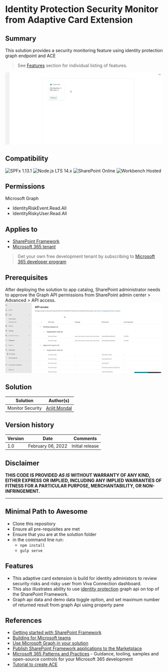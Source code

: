 # Identity Protection Security Monitor from Adaptive Card Extension


## Summary

This solution provides a security monitoring feature using identity protection graph endpoint and ACE 

>See [Features](#Features) section for individual listing of features.

![Identity Protection Security Monitor](./assets/demo.gif)

## Compatibility

![SPFx 1.13.1](https://img.shields.io/badge/SPFx-1.13.1-green.svg) 
![Node.js LTS 14.x](https://img.shields.io/badge/Node.js-LTS%2014.x-green.svg) 
![SharePoint Online](https://img.shields.io/badge/SharePoint-Online-yellow.svg) 
![Workbench Hosted](https://img.shields.io/badge/Workbench-Hosted-green.svg)

## Permissions

Microsoft Graph

- IdentityRiskEvent.Read.All
- IdentityRiskyUser.Read.All

## Applies to

* [SharePoint Framework](https://docs.microsoft.com/sharepoint/dev/spfx/sharepoint-framework-overview)
* [Microsoft 365 tenant](https://docs.microsoft.com/sharepoint/dev/spfx/set-up-your-development-environment)

> Get your own free development tenant by subscribing to [Microsoft 365 developer program](http://aka.ms/o365devprogram)
## Prerequisites

After deploying the solution to app catalog, SharePoint administrator needs to approve the Graph API permissions from SharePoint admin center > Advanced > API access.
![Permissions](assets/Permissions.gif)


## Solution

Solution|Author(s)
--------|---------
Monitor Security | [Arijit Mondal](https://www.linkedin.com/in/arijit-cloud/)

## Version history

Version|Date|Comments
-------|----|--------
1.0|February 06, 2022|Initial release

## Disclaimer

**THIS CODE IS PROVIDED *AS IS* WITHOUT WARRANTY OF ANY KIND, EITHER EXPRESS OR IMPLIED, INCLUDING ANY IMPLIED WARRANTIES OF FITNESS FOR A PARTICULAR PURPOSE, MERCHANTABILITY, OR NON-INFRINGEMENT.**

---

## Minimal Path to Awesome

* Clone this repository
* Ensure all pre-requisites are met
* Ensure that you are at the solution folder
* in the command line run:
  * `npm install`
  * `gulp serve`

## Features

* This adaptive card extension is build for identity administors to review security risks and risky user from Viva Connection dashboard. 
* This also illustrates ability to use [identity protection](https://docs.microsoft.com/en-us/graph/api/resources/identityprotection-overview) graph api on top of the SharePoint Framework.
* Graph api data and demo data toggle option, and set maximum number of returned result from graph Api using property pane


## References

- [Getting started with SharePoint Framework](https://docs.microsoft.com/en-us/sharepoint/dev/spfx/set-up-your-developer-tenant)
- [Building for Microsoft teams](https://docs.microsoft.com/en-us/sharepoint/dev/spfx/build-for-teams-overview)
- [Use Microsoft Graph in your solution](https://docs.microsoft.com/en-us/sharepoint/dev/spfx/web-parts/get-started/using-microsoft-graph-apis)
- [Publish SharePoint Framework applications to the Marketplace](https://docs.microsoft.com/en-us/sharepoint/dev/spfx/publish-to-marketplace-overview)
- [Microsoft 365 Patterns and Practices](https://aka.ms/m365pnp) - Guidance, tooling, samples and open-source controls for your Microsoft 365 development
- [Tutorial to create ACE](https://docs.microsoft.com/en-us/sharepoint/dev/spfx/viva/get-started/build-first-sharepoint-adaptive-card-extension)